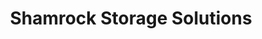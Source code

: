 ---
title: "Shamrock Storage Solutions"
url: /killarney/shamrock-storage-solutions/
shop: Mieten
---